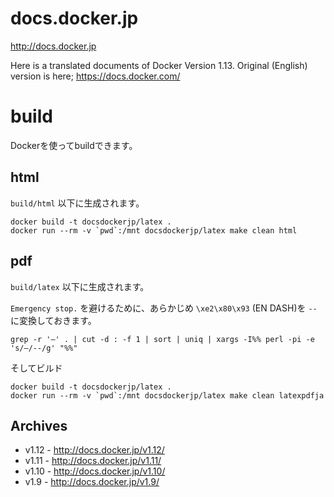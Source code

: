 # docs.docker.jp

http://docs.docker.jp

Here is a translated documents  of Docker Version 1.13. 
Original (English) version is here; https://docs.docker.com/ 

# build

Dockerを使ってbuildできます。

## html

`build/html` 以下に生成されます。

```
docker build -t docsdockerjp/latex .
docker run --rm -v `pwd`:/mnt docsdockerjp/latex make clean html
```

## pdf

`build/latex` 以下に生成されます。

`Emergency stop.` を避けるために、あらかじめ `\xe2\x80\x93` (EN DASH)を `--` に変換しておきます。

```
grep -r '–' . | cut -d : -f 1 | sort | uniq | xargs -I%% perl -pi -e 's/–/--/g' "%%"
```

そしてビルド

```
docker build -t docsdockerjp/latex .
docker run --rm -v `pwd`:/mnt docsdockerjp/latex make clean latexpdfja
```

## Archives

* v1.12 - http://docs.docker.jp/v1.12/
* v1.11 - http://docs.docker.jp/v1.11/
* v1.10 - http://docs.docker.jp/v1.10/
* v1.9 - http://docs.docker.jp/v1.9/
